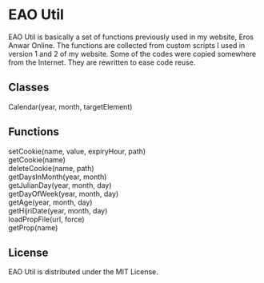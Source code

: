 # EAO Util

EAO Util is basically a set of functions previously used in my website, Eros Anwar Online. The functions are collected from custom scripts I used in version 1 and 2 of my website. Some of the codes were copied somewhere from the Internet. They are rewritten to ease code reuse.

## Classes

Calendar(year, month, targetElement)

## Functions

setCookie(name, value, expiryHour, path)  
getCookie(name)  
deleteCookie(name, path)  
getDaysInMonth(year, month)  
getJulianDay(year, month, day)  
getDayOfWeek(year, month, day)  
getAge(year, month, day)  
getHijriDate(year, month, day)  
loadPropFile(url, force)  
getProp(name)

## License

EAO Util is distributed under the MIT License.

